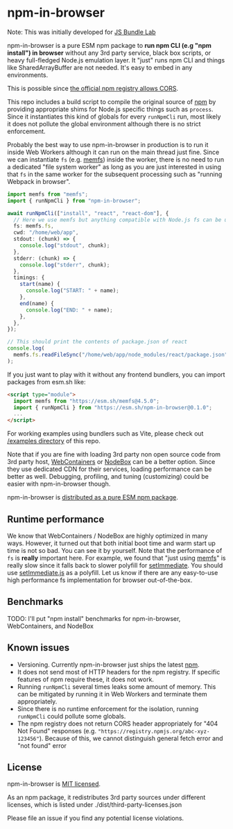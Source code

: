# npm-in-browser

Note: This was initially developed for [JS Bundle Lab](https://js-bundle-lab.nry.app)

npm-in-browser is a pure ESM npm package to **run npm CLI (e.g "npm install") in browser** without any 3rd party service, black box scripts, or heavy full-fledged Node.js emulation layer.
It "just" runs npm CLI and things like SharedArrayBuffer are not needed. It's easy to embed in any environments.

This is possible since [the official npm registry allows CORS](https://github.com/npm/feedback/discussions/117).

This repo includes a build script to compile the original source of [npm](https://github.com/npm/cli) by providing appropriate shims for Node.js specific things such as `process`. Since it instantiates this kind of globals for every `runNpmCli` run, most likely it does not pollute the global environment although there is no strict enforcement.

Probably the best way to use npm-in-browser in production is to run it inside Web Workers although it can run on the main thread just fine. Since we can instantiate `fs` (e.g. [memfs](https://github.com/streamich/memfs)) inside the worker, there is no need to run a dedicated "file system worker" as long as you are just interested in using that `fs` in the same worker for the subsequent processing such as "running Webpack in browser".

```typescript
import memfs from "memfs";
import { runNpmCli } from "npm-in-browser";

await runNpmCli(["install", "react", "react-dom"], {
  // Here we use memfs but anything compatible with Node.js fs can be used
  fs: memfs.fs,
  cwd: "/home/web/app",
  stdout: (chunk) => {
    console.log("stdout", chunk);
  },
  stderr: (chunk) => {
    console.log("stderr", chunk);
  },
  timings: {
    start(name) {
      console.log("START: " + name);
    },
    end(name) {
      console.log("END: " + name);
    },
  },
});

// This should print the contents of package.json of react
console.log(
  memfs.fs.readFileSync("/home/web/app/node_modules/react/package.json"),
);
```

If you just want to play with it without any frontend bundlers, you can import packages from esm.sh like:

```html
<script type="module">
  import memfs from "https://esm.sh/memfs@4.5.0";
  import { runNpmCli } from "https://esm.sh/npm-in-browser@0.1.0";
  ...
</script>
```

For working examples using bundlers such as Vite, please check out [/examples directory](examples) of this repo.

Note that if you are fine with loading 3rd party non open source code from 3rd party host, [WebContainers](https://webcontainers.io/) or [NodeBox](https://sandpack.codesandbox.io/docs/advanced-usage/nodebox) can be a better option. Since they use dedicated CDN for their services, loading performance can be better as well. Debugging, profiling, and tuning (customizing) could be easier with npm-in-browser though.

npm-in-browser is [distributed as a pure ESM npm package](https://www.npmjs.com/package/npm-in-browser).

## Runtime performance

We know that WebContainers / NodeBox are highly optimized in many ways. However, it turned out that both initial boot time and warm start up time is not so bad. You can see it by yourself.
Note that the performance of `fs` is **really** important here. For example, we found that "just using [memfs](https://github.com/streamich/memfs)" is really slow since it falls back to slower polyfill for [setImmediate](https://developer.mozilla.org/en-US/docs/Web/API/Window/setImmediate). You should use [setImmediate.js](https://github.com/YuzuJS/setImmediate) as a polyfill. Let us know if there are any easy-to-use high performance fs implementation for browser out-of-the-box.

## Benchmarks

TODO: I'll put "npm install" benchmarks for npm-in-browser, WebContainers, and NodeBox

## Known issues

- Versioning. Currently npm-in-browser just ships the latest [npm](https://www.npmjs.com/package/npm).
- It does not send most of HTTP headers for the npm registry. If specific features of npm require these, it does not work.
- Running `runNpmCli` several times leaks some amount of memory. This can be mitigated by running it in Web Workers and terminate them appropriately.
- Since there is no runtime enforcement for the isolation, running `runNpmCli` could pollute some globals.
- The npm registry does not return CORS header appropriately for "404 Not Found" responses (e.g. `"https://registry.npmjs.org/abc-xyz-123456"`). Because of this, we cannot distinguish general fetch error and "not found" error

## License

npm-in-browser is [MIT licensed](./LICENSE).

As an npm package, it redistributes 3rd party sources under different licenses, which is listed under ./dist/third-party-licenses.json

Please file an issue if you find any potential license violations.
